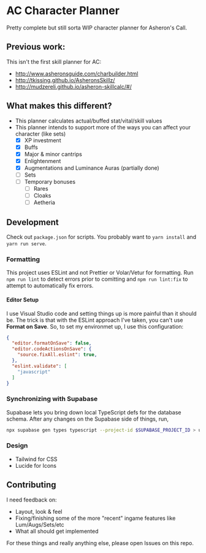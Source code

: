 # AC Character Planner

Pretty complete but still sorta WIP character planner for Asheron's Call.

## Previous work:

This isn't the first skill planner for AC:

- http://www.asheronsguide.com/charbuilder.html
- http://tkissing.github.io/AsheronsSkillz/
- http://mudzereli.github.io/asheron-skillcalc/#/

## What makes this different?

- This planner calculates actual/buffed stat/vital/skill values
- This planner intends to support more of the ways you can affect your character (like sets)
  - [x] XP investment
  - [x] Buffs
  - [x] Major & minor cantrips
  - [x] Enlightenment
  - [x] Augmentations and Luminance Auras (partially done)
  - [ ] Sets
  - [ ] Temporary bonuses
    - [ ] Rares
    - [ ] Cloaks
    - [ ] Aetheria

## Development

Check out `package.json` for scripts. You probably want to `yarn install` and `yarn run serve`.

### Formatting

This project uses ESLint and not Prettier or Volar/Vetur for formatting.
Run `npm run lint` to detect errors prior to comitting and `npm run lint:fix` to attempt to automatically fix errors.

#### Editor Setup

I use Visual Studio code and setting things up is more painful than it should be.
The trick is that with the ESLint approach I've taken, you can't use **Format on Save**.
So, to set my environmet up, I use this configuration:

```json
{
  "editor.formatOnSave": false,
  "editor.codeActionsOnSave": {
    "source.fixAll.eslint": true,
  },
  "eslint.validate": [
    "javascript"
  ]
}
```

### Synchronizing with Supabase

Supabase lets you bring down local TypeScript defs for the database schema.
After any changes on the Supabase side of things, run,

```sh
npx supabase gen types typescript --project-id $SUPABASE_PROJECT_ID > utils/database-generated.types.ts
```

### Design

- Tailwind for CSS
- Lucide for Icons

## Contributing

I need feedback on:

- Layout, look & feel
- Fixing/finishing some of the more "recent" ingame features like Lum/Augs/Sets/etc
- What all should get implemented

For these things and really anything else, please open Issues on this repo.

